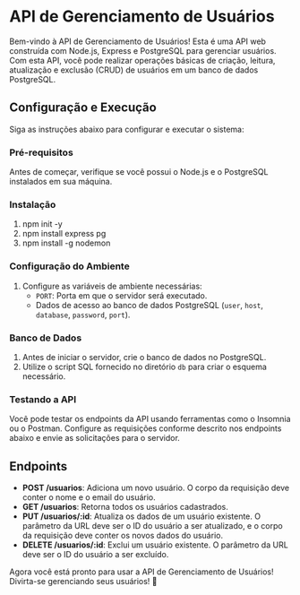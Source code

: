 # API de Gerenciamento de Usuários

Bem-vindo à API de Gerenciamento de Usuários! Esta é uma API web construída com Node.js, Express e PostgreSQL para gerenciar usuários. Com esta API, você pode realizar operações básicas de criação, leitura, atualização e exclusão (CRUD) de usuários em um banco de dados PostgreSQL.

## Configuração e Execução

Siga as instruções abaixo para configurar e executar o sistema:

### Pré-requisitos

Antes de começar, verifique se você possui o Node.js e o PostgreSQL instalados em sua máquina.

### Instalação

1. npm init -y
2. npm install express pg
3. npm install -g nodemon
### Configuração do Ambiente

1. Configure as variáveis de ambiente necessárias:
   - `PORT`: Porta em que o servidor será executado.
   - Dados de acesso ao banco de dados PostgreSQL (`user`, `host`, `database`, `password`, `port`).

### Banco de Dados

1. Antes de iniciar o servidor, crie o banco de dados no PostgreSQL.
2. Utilize o script SQL fornecido no diretório `db` para criar o esquema necessário.

### Testando a API

Você pode testar os endpoints da API usando ferramentas como o Insomnia ou o Postman. Configure as requisições conforme descrito nos endpoints abaixo e envie as solicitações para o servidor.

## Endpoints

- **POST /usuarios**: Adiciona um novo usuário. O corpo da requisição deve conter o nome e o email do usuário.
- **GET /usuarios**: Retorna todos os usuários cadastrados.
- **PUT /usuarios/:id**: Atualiza os dados de um usuário existente. O parâmetro da URL deve ser o ID do usuário a ser atualizado, e o corpo da requisição deve conter os novos dados do usuário.
- **DELETE /usuarios/:id**: Exclui um usuário existente. O parâmetro da URL deve ser o ID do usuário a ser excluído.

Agora você está pronto para usar a API de Gerenciamento de Usuários! Divirta-se gerenciando seus usuários! 🚀
